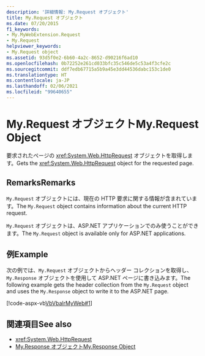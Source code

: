 ```yaml
---
description: '詳細情報: My.Request オブジェクト'
title: My.Request オブジェクト
ms.date: 07/20/2015
f1_keywords:
- My.MyWebExtension.Request
- My.Request
helpviewer_keywords:
- My.Request object
ms.assetid: 93d5f0e2-6b60-4a2c-8652-d90216f6ad10
ms.openlocfilehash: 0b72252e261cd033bfc35c546de5c53a4f3cfe2c
ms.sourcegitcommit: ddf7edb67715a5b9a45e3dd44536dabc153c1de0
ms.translationtype: HT
ms.contentlocale: ja-JP
ms.lasthandoff: 02/06/2021
ms.locfileid: "99640655"
---
```

# <a name="myrequest-object"></a><span data-ttu-id="d55fb-103">My.Request オブジェクト</span><span class="sxs-lookup"><span data-stu-id="d55fb-103">My.Request Object</span></span>

<span data-ttu-id="d55fb-104">要求されたページの <xref:System.Web.HttpRequest> オブジェクトを取得します。</span><span class="sxs-lookup"><span data-stu-id="d55fb-104">Gets the <xref:System.Web.HttpRequest> object for the requested page.</span></span>  
  
## <a name="remarks"></a><span data-ttu-id="d55fb-105">Remarks</span><span class="sxs-lookup"><span data-stu-id="d55fb-105">Remarks</span></span>  

 <span data-ttu-id="d55fb-106">`My.Request` オブジェクトには、現在の HTTP 要求に関する情報が含まれています。</span><span class="sxs-lookup"><span data-stu-id="d55fb-106">The `My.Request` object contains information about the current HTTP request.</span></span>  
  
 <span data-ttu-id="d55fb-107">`My.Request` オブジェクトは、ASP.NET アプリケーションでのみ使うことができます。</span><span class="sxs-lookup"><span data-stu-id="d55fb-107">The `My.Request` object is available only for ASP.NET applications.</span></span>  
  
## <a name="example"></a><span data-ttu-id="d55fb-108">例</span><span class="sxs-lookup"><span data-stu-id="d55fb-108">Example</span></span>  

 <span data-ttu-id="d55fb-109">次の例では、`My.Request` オブジェクトからヘッダー コレクションを取得し、`My.Response` オブジェクトを使用して ASP.NET ページに書き込みます。</span><span class="sxs-lookup"><span data-stu-id="d55fb-109">The following example gets the header collection from the `My.Request` object and uses the `My.Response` object to write it to the ASP.NET page.</span></span>  
  
 [!code-aspx-vb[VbVbalrMyWeb#1](~/samples/snippets/visualbasic/VS_Snippets_VBCSharp/VbVbalrMyWeb/VB/Default.aspx#1)]  
  
## <a name="see-also"></a><span data-ttu-id="d55fb-110">関連項目</span><span class="sxs-lookup"><span data-stu-id="d55fb-110">See also</span></span>

- <xref:System.Web.HttpRequest>
- [<span data-ttu-id="d55fb-111">My.Response オブジェクト</span><span class="sxs-lookup"><span data-stu-id="d55fb-111">My.Response Object</span></span>](my-response-object.md)
